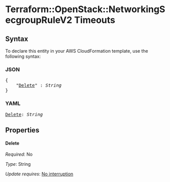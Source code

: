 # Terraform::OpenStack::NetworkingSecgroupRuleV2 Timeouts

## Syntax

To declare this entity in your AWS CloudFormation template, use the following syntax:

### JSON

<pre>
{
    "<a href="#delete" title="Delete">Delete</a>" : <i>String</i>
}
</pre>

### YAML

<pre>
<a href="#delete" title="Delete">Delete</a>: <i>String</i>
</pre>

## Properties

#### Delete

_Required_: No

_Type_: String

_Update requires_: [No interruption](https://docs.aws.amazon.com/AWSCloudFormation/latest/UserGuide/using-cfn-updating-stacks-update-behaviors.html#update-no-interrupt)

